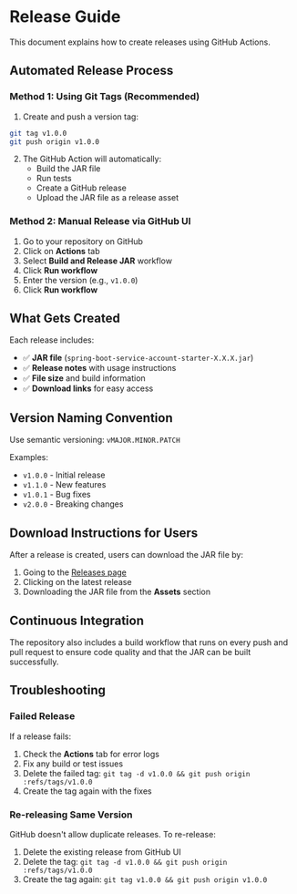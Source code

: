 # Release Guide

This document explains how to create releases using GitHub Actions.

## Automated Release Process

### Method 1: Using Git Tags (Recommended)

1. Create and push a version tag:
```bash
git tag v1.0.0
git push origin v1.0.0
```

2. The GitHub Action will automatically:
   - Build the JAR file
   - Run tests
   - Create a GitHub release
   - Upload the JAR file as a release asset

### Method 2: Manual Release via GitHub UI

1. Go to your repository on GitHub
2. Click on **Actions** tab
3. Select **Build and Release JAR** workflow
4. Click **Run workflow**
5. Enter the version (e.g., `v1.0.0`)
6. Click **Run workflow**

## What Gets Created

Each release includes:
- ✅ **JAR file** (`spring-boot-service-account-starter-X.X.X.jar`)
- ✅ **Release notes** with usage instructions
- ✅ **File size** and build information
- ✅ **Download links** for easy access

## Version Naming Convention

Use semantic versioning: `vMAJOR.MINOR.PATCH`

Examples:
- `v1.0.0` - Initial release
- `v1.1.0` - New features
- `v1.0.1` - Bug fixes
- `v2.0.0` - Breaking changes

## Download Instructions for Users

After a release is created, users can download the JAR file by:

1. Going to the [Releases page](../../releases)
2. Clicking on the latest release
3. Downloading the JAR file from the **Assets** section

## Continuous Integration

The repository also includes a build workflow that runs on every push and pull request to ensure code quality and that the JAR can be built successfully.

## Troubleshooting

### Failed Release
If a release fails:
1. Check the **Actions** tab for error logs
2. Fix any build or test issues
3. Delete the failed tag: `git tag -d v1.0.0 && git push origin :refs/tags/v1.0.0`
4. Create the tag again with the fixes

### Re-releasing Same Version
GitHub doesn't allow duplicate releases. To re-release:
1. Delete the existing release from GitHub UI
2. Delete the tag: `git tag -d v1.0.0 && git push origin :refs/tags/v1.0.0`
3. Create the tag again: `git tag v1.0.0 && git push origin v1.0.0`
